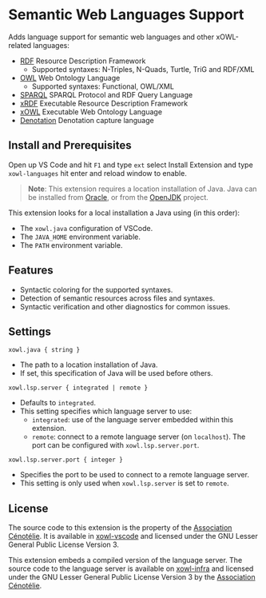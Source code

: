 # Semantic Web Languages Support

Adds language support for semantic web languages and other xOWL-related languages:

* [RDF](https://www.w3.org/RDF/) Resource Description Framework
    * Supported syntaxes: N-Triples, N-Quads, Turtle, TriG and RDF/XML
* [OWL](https://www.w3.org/OWL/) Web Ontology Language
    * Supported syntaxes: Functional, OWL/XML
* [SPARQL](https://www.w3.org/TR/sparql11-query/) SPARQL Protocol and RDF Query Language
* [xRDF](https://cenotelie.fr/xowl) Executable Resource Description Framework
* [xOWL](https://cenotelie.fr/xowl) Executable Web Ontology Language
* [Denotation](https://cenotelie.fr/xowl) Denotation capture language

## Install and Prerequisites

Open up VS Code and hit `F1` and type `ext` select Install Extension and type `xowl-languages` hit enter and reload window to enable. 

> **Note**: This extension requires a location installation of Java.
> Java can be installed from [Oracle](http://www.oracle.com/technetwork/java/javase/downloads/index.html),
> or from the [OpenJDK](http://openjdk.java.net/install/) project.

This extension looks for a local installation a Java using (in this order):
* The `xowl.java` configuration of VSCode.
* The `JAVA_HOME` environment variable.
* The `PATH` environment variable.

## Features

* Syntactic coloring for the supported syntaxes.
* Detection of semantic resources across files and syntaxes.
* Syntactic verification and other diagnostics for common issues.

## Settings

`xowl.java { string }`
* The path to a location installation of Java.
* If set, this specification of Java will be used before others.

`xowl.lsp.server { integrated | remote }`
* Defaults to `integrated`.
* This setting specifies which language server to use:
    * `integrated`: use of the language server embedded within this extension.
    * `remote`: connect to a remote language server (on `localhost`). The port can be configured with `xowl.lsp.server.port`.

`xowl.lsp.server.port { integer }`
* Specifies the port to be used to connect to a remote language server.
* This setting is only used when `xowl.lsp.server` is set to `remote`.

## License

The source code to this extension is the property of the [Association Cénotélie](https://cenotelie.fr). It is available in [xowl-vscode](https://bitbucket.org/cenotelie/xowl-vscode) and licensed under the GNU Lesser General Public License Version 3.

This extension embeds a compiled version of the language server. The source code to the language server is available on [xowl-infra](https://bitbucket.org/cenotelie/xowl-infra) and licensed under the GNU Lesser General Public License Version 3 by the [Association Cénotélie](https://cenotelie.fr).